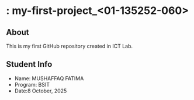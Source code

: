# : my-first-project_<01-135252-060>
## About
This is my first GitHub repository created in ICT Lab.
## Student Info
- Name: MUSHAFFAQ FATIMA
- Program: BSIT
- Date:8 October, 2025